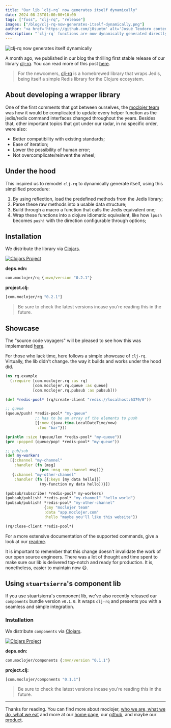 ```yaml
---
title: "Our lib `clj-rq` now generates itself dynamically"
date: 2024-08-23T01:00:00+10:00
tags: ["foss", "clj-rq", "release"]
images: ["/blog/clj-rq-now-generates-itself-dynamically.png"]
author: "<a href='https://github.com/j0suetm' alt='Josué Teodoro content author' target='_blank'>Josué Teodoro</a>"
description: "`clj-rq` functions are now dynamically generated directly from Jedis' source code."
---
```


![`clj-rq` now generates itself dynamically](/blog/clj-rq-now-generates-itself-dynamically.png?width=50%)

A month ago, we published in our blog the thrilling first stable release of our library [clj-rq](https://github.com/moclojer/clj-rq). You can read more of this post [here](../clj-rq-is-finally-stable.md).

> For the newcomers, [clj-rq](https://github.com/moclojer/clj-rq) is a homebrewed library that wraps Jedis, being itself a simple Redis library for the Clojure ecosystem.

## About developing a wrapper library

One of the first comments that got between ourselves, the [moclojer team](https://moclojer.com/team) was how it would be complicated to update every helper function as the jedis/redis command interfaces changed throughout the years. Besides that, other important topics that got under our radar, in no specific order, were also:

- Better compatibility with existing standards;
- Ease of iteration;
- Lower the possibility of human error;
- Not overcomplicate/reinvent the wheel;

## Under the hood

This inspired us to remodel `clj-rq` to dynamically generate itself, using this simplified procedure:

1. By using reflection, load the predefined methods from the Jedis library;
2. Parse these raw methods into a usable data structure;
3. Build through a macro a function that calls the Jedis equivalent one;
4. Wrap these functions into a clojure idiomatic equivalent, like how `lpush` becomes `push!` with the direction configurable through options;

## Installation

We distribute the library via [Clojars](https://clojars.org/com.moclojer/rq).

[![Clojars Project](https://img.shields.io/clojars/v/com.moclojer/rq.svg)](https://clojars.org/com.moclojer/rq)

**deps.edn:**

```clojure
com.moclojer/rq {:mvn/version "0.2.1"}
```

**project.clj:**

```clojure
[com.moclojer/rq "0.2.1"]
```

> Be sure to check the latest versions incase you're reading this in the future.

## Showcase

The "source code voyagers" will be pleased to see how this was implemented [here](https://github.com/moclojer/clj-rq/blob/main/src/com/moclojer/internal/reflection.clj).

For those who lack time, here follows a simple showcase of `clj-rq`. Virtually, the lib didn't change. the way it builds and works under the hood did.

```clojure
(ns rq.example
  (:require [com.moclojer.rq :as rq]
            [com.moclojer.rq.queue :as queue]
            [com.moclojer.rq.pubsub :as pubsub]))

(def *redis-pool* (rq/create-client "redis://localhost:6379/0"))

;; queue
(queue/push! *redis-pool* "my-queue"
             ;; has to be an array of the elements to push
             [{:now (java.time.LocalDateTime/now)
              :foo "bar"}])

(println :size (queue/len *redis-pool* "my-queue"))
(prn :popped (queue/pop! *redis-pool* "my-queue"))

;; pub/sub
(def my-workers
  [{:channel "my-channel"
    :handler (fn [msg]
               (prn :msg :my-channel msg))}
   {:channel "my-other-channel"
    :handler (fn [{:keys [my data hello]}]
               (my-function my data hello))}])

(pubsub/subscribe! *redis-pool* my-workers)
(pubsub/publish! *redis-pool* "my-channel" "hello world")
(pubsub/publish! *redis-pool* "my-other-channel"
                 {:my "moclojer team"
                 :data "app.moclojer.com"
                 :hello "maybe you'll like this website"})

(rq/close-client *redis-pool*)
```

For a more extensive documentation of the supported commands, give a look at our [readme](https://github.com/moclojer/clj-rq/tree/main?tab=readme-ov-file#functions).

It is important to remember that this change doesn't invalidate the work of our open source engineers. There was a lot of thought and time spent to make sure our lib is delivered top-notch and ready for production. It is, nonetheless, easier to maintain now 😃.

## Using `stuartsierra`'s component lib

If you use stuartsierra's component lib, we've also recently released our `components` bundle version `v0.1.0`. It wraps `clj-rq` and presents you with a seamless and simple integration.

### Installation

We distribute `components` via [Clojars](https://clojars.org/com.moclojer/components).

[![Clojars Project](https://img.shields.io/clojars/v/com.moclojer/components.svg)](https://clojars.org/com.moclojer/components)

**deps.edn:**

```clojure
com.moclojer/components {:mvn/version "0.1.1"}
```

**project.clj:**

```clojure
[com.moclojer/components "0.1.1"]
```

> Be sure to check the latest versions incase you're reading this in the future.

---

Thanks for reading. You can find more about moclojer, [who we are, what we do, what we eat](https://www.youtube.com/watch?v=XPxOI8YyKtw) and more at our [home page](https://moclojer.com), our [github](https://github.com/moclojer), and maybe our [product](https://app.moclojer.com?utm_source=blog&utm_medium=post&utm_campaign=clj-rq-v0.2.0).
